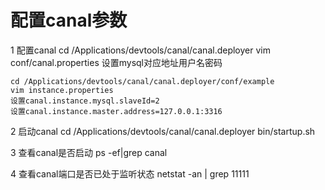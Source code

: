 # 配置canal参数

  1 配置canal
		cd /Applications/devtools/canal/canal.deployer
		vim conf/canal.properties
		设置mysql对应地址用户名密码

    cd /Applications/devtools/canal/canal.deployer/conf/example
    vim instance.properties
    设置canal.instance.mysql.slaveId=2
    设置canal.instance.master.address=127.0.0.1:3316

  2 启动canal
		cd /Applications/devtools/canal/canal.deployer
		bin/startup.sh

  3 查看canal是否启动
		ps -ef|grep canal

  4 查看canal端口是否已处于监听状态
		netstat -an | grep 11111
